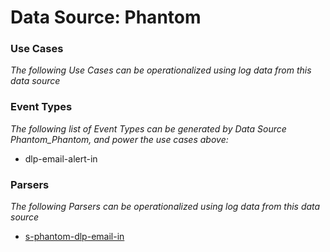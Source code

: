 Data Source: Phantom
====================

### Use Cases

_The following Use Cases can be operationalized using log data from this data source_



### Event Types

_The following list of Event Types can be generated by Data Source Phantom_Phantom, and power the use cases above:_

- dlp-email-alert-in


### Parsers

_The following Parsers can be operationalized using log data from this data source_

* [s-phantom-dlp-email-in](parserContent_s-phantom-dlp-email-in.md)
